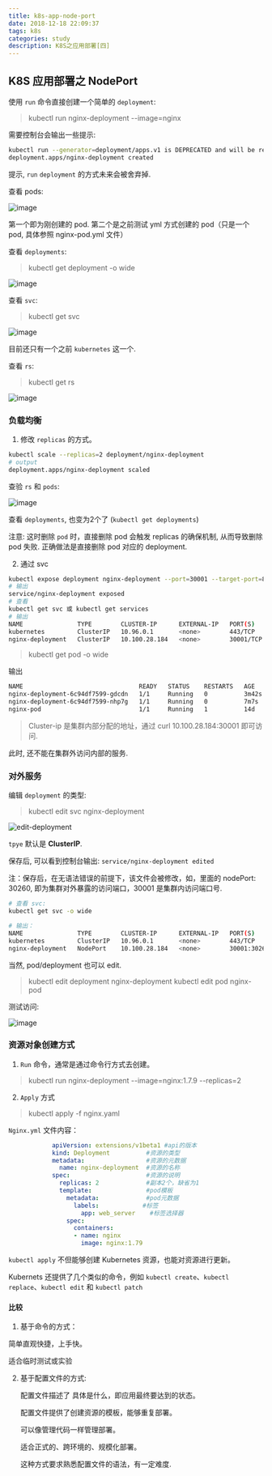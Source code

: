 ```yaml
---
title: k8s-app-node-port
date: 2018-12-18 22:09:37
tags: k8s
categories: study
description: K8S之应用部署[四]
---
```


## K8S 应用部署之 NodePort

使用 `run` 命令直接创建一个简单的 `deployment`:

> kubectl run nginx-deployment --image=nginx

需要控制台会输出一些提示:

```bash
kubectl run --generator=deployment/apps.v1 is DEPRECATED and will be removed in a future version. Use kubectl run --generator=run-pod/v1 or kubectl create instead.
deployment.apps/nginx-deployment created
```

提示, `run` `deployment` 的方式未来会被舍弃掉.

查看  pods:

![image](https://user-images.githubusercontent.com/18479611/70387256-20167c00-19de-11ea-809f-ca07609e011d.png)

第一个即为刚创建的 pod. 第二个是之前测试 yml 方式创建的 pod（只是一个 pod, 具体参照 nginx-pod.yml 文件）

查看 `deployments`:

> kubectl get deployment -o wide

![image](https://user-images.githubusercontent.com/18479611/70387264-36bcd300-19de-11ea-9d88-495e20c63d7e.png)

查看 `svc`:

> kubectl get svc

![image](https://user-images.githubusercontent.com/18479611/70387279-4a683980-19de-11ea-9d4f-09220132b9ca.png)

目前还只有一个之前 `kubernetes` 这一个.

查看 `rs`:

> kubectl get rs

![image](https://user-images.githubusercontent.com/18479611/70387288-6e2b7f80-19de-11ea-8ebb-73827716d5d9.png)

### 负载均衡

1. 修改 `replicas` 的方式。

```bash
kubectl scale --replicas=2 deployment/nginx-deployment
# output
deployment.apps/nginx-deployment scaled
```

查验 `rs` 和 `pods`:

![image](https://user-images.githubusercontent.com/18479611/70387320-e72ad700-19de-11ea-98e2-e92f30b481b2.png)

查看 `deployments`, 也变为2个了 (`kubectl get deployments`)

注意: 这时删除 `pod` 时，直接删除 pod 会触发 replicas 的确保机制, 从而导致删除 pod 失败. 正确做法是直接删除 pod 对应的 deployment.

2. 通过 svc

```bash
kubectl expose deployment nginx-deployment --port=30001 --target-port=80
# 输出
service/nginx-deployment exposed
# 查看
kubectl get svc 或 kubectl get services
# 输出
NAME               TYPE        CLUSTER-IP      EXTERNAL-IP   PORT(S)     AGE
kubernetes         ClusterIP   10.96.0.1       <none>        443/TCP     14d
nginx-deployment   ClusterIP   10.100.28.184   <none>        30001/TCP   4s
```

> kubectl get pod -o wide

输出

```bash
NAME                                READY   STATUS    RESTARTS   AGE     IP             NODE         NOMINATED NODE   READINESS GATES
nginx-deployment-6c94df7599-gdcdn   1/1     Running   0          3m42s   192.168.1.23   k8s-node01   <none>           <none>
nginx-deployment-6c94df7599-nhp7g   1/1     Running   0          7m7s    192.168.1.22   k8s-node01   <none>           <none>
nginx-pod                           1/1     Running   1          14d     192.168.1.19   k8s-node01   <none>           <none>
```

> Cluster-ip 是集群内部分配的地址，通过 curl 10.100.28.184:30001 即可访问.

此时, 还不能在集群外访问内部的服务.

### 对外服务

编辑 `deployment` 的类型:

> kubectl edit svc nginx-deployment

![edit-deployment](https://user-images.githubusercontent.com/18479611/70387379-a8e1e780-19df-11ea-8f22-9c1e15963544.png)

`tpye` 默认是 **ClusterIP**.

保存后, 可以看到控制台输出: `service/nginx-deployment edited`

注：保存后，在无语法错误的前提下，该文件会被修改，如，里面的 nodePort: 30260, 即为集群对外暴露的访问端口，30001 是集群内访问端口号.

```bash
# 查看 svc:
kubectl get svc -o wide

# 输出：
NAME               TYPE        CLUSTER-IP      EXTERNAL-IP   PORT(S)           AGE     SELECTOR
kubernetes         ClusterIP   10.96.0.1       <none>        443/TCP           14d     <none>
nginx-deployment   NodePort    10.100.28.184   <none>        30001:30260/TCP   3m27s   run=nginx-deployment
```

当然, pod/deployment 也可以 edit.

> kubectl edit deployment nginx-deployment
> kubectl edit pod nginx-pod

测试访问:

![image](https://user-images.githubusercontent.com/18479611/70387413-037b4380-19e0-11ea-8947-e3e6eb6766a7.png)

### 资源对象创建方式

1. `Run` 命令，通常是通过命令行方式去创建。

> kubectl run nginx-deployment --image=nginx:1.7.9 --replicas=2

2. `Apply` 方式

> kubectl apply -f nginx.yaml

`Nginx.yml` 文件内容：

```yaml
			apiVersion: extensions/v1beta1 #api的版本
			kind: Deployment          #资源的类型
			metadata:                 #资源的元数据
			  name: nginx-deployment  #资源的名称
			spec:                     #资源的说明
			  replicas: 2             #副本2个，缺省为1
			  template:               #pod模板
			    metadata:             #pod元数据
			      labels:            #标签
			        app: web_server    #标签选择器
			    spec:
			      containers:
			      - name: nginx
			        image: nginx:1.79
```

`kubectl apply` 不但能够创建 Kubernetes 资源，也能对资源进行更新。

Kubernets 还提供了几个类似的命令，例如 `kubectl create`、`kubectl replace`、`kubectl edit` 和 `kubectl patch`

#### 比较

1. 基于命令的方式：

  简单直观快捷，上手快。

  适合临时测试或实验

2. 基于配置文件的方式:

    配置文件描述了 具体是什么，即应用最终要达到的状态。

    配置文件提供了创建资源的模板，能够重复部署。

    可以像管理代码一样管理部署。

    适合正式的、跨环境的、规模化部署。

    这种方式要求熟悉配置文件的语法，有一定难度.

